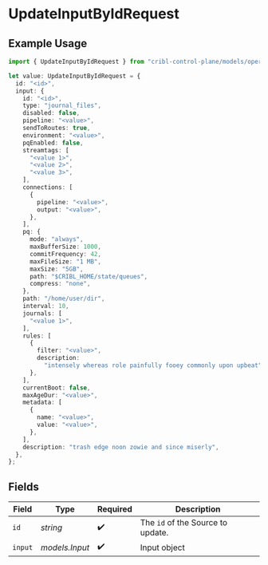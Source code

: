 # UpdateInputByIdRequest

## Example Usage

```typescript
import { UpdateInputByIdRequest } from "cribl-control-plane/models/operations";

let value: UpdateInputByIdRequest = {
  id: "<id>",
  input: {
    id: "<id>",
    type: "journal_files",
    disabled: false,
    pipeline: "<value>",
    sendToRoutes: true,
    environment: "<value>",
    pqEnabled: false,
    streamtags: [
      "<value 1>",
      "<value 2>",
      "<value 3>",
    ],
    connections: [
      {
        pipeline: "<value>",
        output: "<value>",
      },
    ],
    pq: {
      mode: "always",
      maxBufferSize: 1000,
      commitFrequency: 42,
      maxFileSize: "1 MB",
      maxSize: "5GB",
      path: "$CRIBL_HOME/state/queues",
      compress: "none",
    },
    path: "/home/user/dir",
    interval: 10,
    journals: [
      "<value 1>",
    ],
    rules: [
      {
        filter: "<value>",
        description:
          "intensely whereas role painfully fooey commonly upon upbeat",
      },
    ],
    currentBoot: false,
    maxAgeDur: "<value>",
    metadata: [
      {
        name: "<value>",
        value: "<value>",
      },
    ],
    description: "trash edge noon zowie and since miserly",
  },
};
```

## Fields

| Field                                        | Type                                         | Required                                     | Description                                  |
| -------------------------------------------- | -------------------------------------------- | -------------------------------------------- | -------------------------------------------- |
| `id`                                         | *string*                                     | :heavy_check_mark:                           | The <code>id</code> of the Source to update. |
| `input`                                      | *models.Input*                               | :heavy_check_mark:                           | Input object                                 |